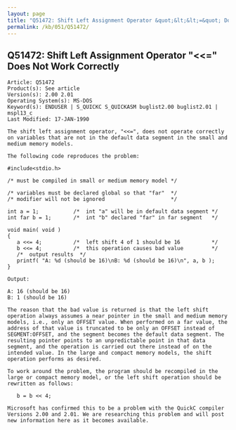 ```yaml
---
layout: page
title: "Q51472: Shift Left Assignment Operator &quot;&lt;&lt;=&quot; Does Not Work Correctly"
permalink: /kb/051/Q51472/
---
```


## Q51472: Shift Left Assignment Operator &quot;&lt;&lt;=&quot; Does Not Work Correctly

	Article: Q51472
	Product(s): See article
	Version(s): 2.00 2.01
	Operating System(s): MS-DOS
	Keyword(s): ENDUSER | S_QUICKC S_QUICKASM buglist2.00 buglist2.01 | mspl13_c
	Last Modified: 17-JAN-1990
	
	The shift left assignment operator, "<<=", does not operate correctly
	on variables that are not in the default data segment in the small and
	medium memory models.
	
	The following code reproduces the problem:
	
	#include<stdio.h>
	
	/* must be compiled in small or medium memory model */
	
	/* variables must be declared global so that "far"  */
	/* modifier will not be ignored                     */
	
	int a = 1;           /*  int "a" will be in default data segment */
	int far b = 1;       /*  int "b" declared "far" in far segment   */
	
	void main( void )
	{
	   a <<= 4;          /*  left shift 4 of 1 should be 16          */
	   b <<= 4;          /*  this operation causes bad value         */
	   /*  output results  */
	   printf( "A: %d (should be 16)\nB: %d (should be 16)\n", a, b );
	}
	
	Output:
	
	A: 16 (should be 16)
	B: 1 (should be 16)
	
	The reason that the bad value is returned is that the left shift
	operation always assumes a near pointer in the small and medium memory
	models, i.e., only an OFFSET value. When performed on a far value, the
	address of that value is truncated to be only an OFFSET instead of
	SEGMENT:OFFSET, and the segment becomes the default data segment. The
	resulting pointer points to an unpredictable point in that data
	segment, and the operation is carried out there instead of on the
	intended value. In the large and compact memory models, the shift
	operation performs as desired.
	
	To work around the problem, the program should be recompiled in the
	large or compact memory model, or the left shift operation should be
	rewritten as follows:
	
	   b = b << 4;
	
	Microsoft has confirmed this to be a problem with the QuickC compiler
	Versions 2.00 and 2.01. We are researching this problem and will post
	new information here as it becomes available.
